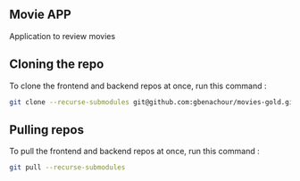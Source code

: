## Movie APP
Application to review movies

## Cloning the repo
To clone the frontend and backend repos at once, run this command : 

```bash
git clone --recurse-submodules git@github.com:gbenachour/movies-gold.git 
```

## Pulling repos
To pull the frontend and backend repos at once, run this command : 

```bash
git pull --recurse-submodules 
```
